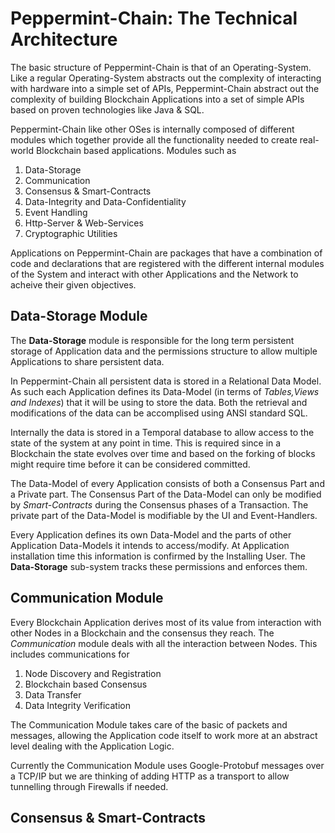 
# Peppermint-Chain: The Technical Architecture

The basic structure of Peppermint-Chain is that of an Operating-System. Like a regular Operating-System abstracts out the complexity of interacting with hardware into a simple set of APIs, Peppermint-Chain abstract out the complexity of building Blockchain Applications into a set of simple APIs based on proven technologies like Java & SQL. 

Peppermint-Chain like other OSes is internally composed of different modules which together provide all the functionality needed to create real-world Blockchain based applications. Modules such as

1. Data-Storage
2. Communication
3. Consensus & Smart-Contracts
4. Data-Integrity and Data-Confidentiality
5. Event Handling
6. Http-Server & Web-Services
7. Cryptographic Utilities

Applications on Peppermint-Chain are packages that have a combination of code and declarations that are registered with the different internal modules of the System and interact with other Applications and the Network to acheive their given objectives.

## Data-Storage Module
The **Data-Storage** module is responsible for the long term persistent storage of Application data and the permissions structure to allow multiple Applications to share persistent data.

In Peppermint-Chain all persistent data is stored in a Relational Data Model. As such each Application defines its Data-Model (in terms of *Tables,Views and Indexes*) that it will be using to store the data. Both the retrieval and modifications of the data can be accomplised using ANSI standard SQL.

Internally the data is stored in a Temporal database to allow access to the state of the system at any point in time. This is required since in a Blockchain the state evolves over time and based on the forking of blocks might require time before it can be considered committed.

The Data-Model of every Application consists of both a Consensus Part and a Private part. The Consensus Part of the Data-Model can only be modified by *Smart-Contracts* during the Consensus phases of a Transaction. The private part of the Data-Model is modifiable by the UI and Event-Handlers. 

Every Application defines its own Data-Model and the parts of other Application Data-Models it intends to access/modify. At Application installation time this information is confirmed by the Installing User. The **Data-Storage** sub-system tracks these permissions and enforces them.

## Communication Module
Every Blockchain Application derives most of its value from interaction with other Nodes in a Blockchain and the consensus they reach. The *Communication* module deals with all the interaction between Nodes. This includes communications for

1. Node Discovery and Registration
2. Blockchain based Consensus
3. Data Transfer
4. Data Integrity Verification

The Communication Module takes care of the basic of packets and messages, allowing the Application code itself to work more at an abstract level dealing with the Application Logic.

Currently the Communication Module uses Google-Protobuf messages over a TCP/IP but we are thinking of adding HTTP as a transport to allow tunnelling through Firewalls if needed.

 
## Consensus & Smart-Contracts

